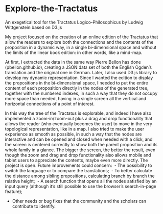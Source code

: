 # Explore-the-Tractatus
An exegetical tool for the Tractatus Logico-Philosophicus by Ludwig Wittgenstein based on D3.js

My project focused on the creation of an online edition of the Tractatus that allow the readers to explore both the connections and the contents of the proposition in a dynamic way, in a single bi-dimensional space and without the limits of the linear book edition: in other words, like a mind-map.

At first, I extracted the data in the same way Pierre Bellon has done (pbellon.github.io), creating a JSON data set of both the English Ogden’s translation and the original one in German. Later, I also used D3.js library to develop my dynamic representation.
Since I wanted the edition to display the propositions in the bi-dimensional space, I needed to put the entire content of each proposition directly in the nodes of the generated tree, together with the numbered indexes, in such a way that they do not occupy more space than needed, having in a single screen all the vertical and horizontal connections of a point of interest.

In this way the tree of the Tractatus is explorable, and indeed I have also implemented a zoom-in/zoom-out plus a drag and drop functionality that allows the reader (who eventually becomes the user) to move in the very topological representation, like in a map.
I also tried to make the user experience as smooth as possible, in such a way that the nodes are interactive and can be opened and closed when needed with a click, and the screen is centered correctly to show both the parent proposition and its whole family in a glance. The bigger the screen, the better the result, even though the zoom and drag and drop functionality also allows mobile and tablet users to appreciate the contents, maybe even more directly.
The project is open. Future improvements could concern:
 - The possibility to switch the language or to compare the translations;
 - To better calculate the distance among sibling propositions, calculating branch by branch the relative height;
 - A search function that opens all the nodes satisfied by an input query (although it’s still possible to use the browser’s search-in-page feature);
- Other needs or bug fixes that the community and the scholars can contribute to identify.
